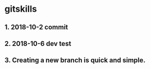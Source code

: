 # gitskills
## 1. 2018-10-2 commit
## 2. 2018-10-6 dev test
## 3. Creating a new branch is quick and simple.